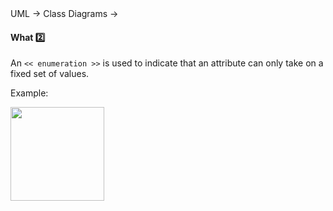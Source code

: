 <div id="path">UML &rarr; Class Diagrams &rarr;</div>

<div id="title">

#### What :two:

</div>

<div id="body">

An `<< enumeration >>` is used to indicate that an attribute can only take on a fixed set of values.

<tip-box>

Example:

<img src="{{baseUrl}}/uml/classDiagrams/enumerations/what/images/playerTurn.png" height="150" />
<p/>

</tip-box>

</div>

<div id="extras">
</div>

</div>
